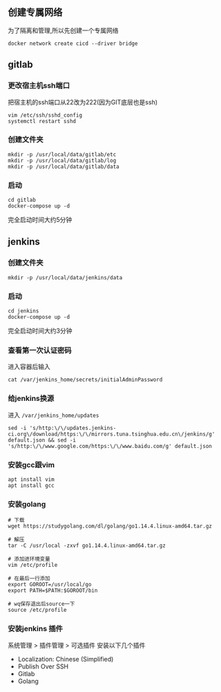 ## 创建专属网络

为了隔离和管理,所以先创建一个专属网络
```
docker network create cicd --driver bridge
```

## gitlab

### 更改宿主机ssh端口

把宿主机的ssh端口从22改为222(因为GIT底层也是ssh)

```
vim /etc/ssh/sshd_config
systemctl restart sshd
```

### 创建文件夹

```
mkdir -p /usr/local/data/gitlab/etc
mkdir -p /usr/local/data/gitlab/log
mkdir -p /usr/local/data/gitlab/data
```

### 启动

```
cd gitlab
docker-compose up -d
```

完全启动时间大约5分钟

## jenkins

### 创建文件夹
```
mkdir -p /usr/local/data/jenkins/data
```

### 启动
```
cd jenkins
docker-compose up -d
```
完全启动时间大约3分钟

### 查看第一次认证密码
进入容器后输入
```
cat /var/jenkins_home/secrets/initialAdminPassword
```

### 给jenkins换源
进入 `/var/jenkins_home/updates`
```
sed -i 's/http:\/\/updates.jenkins-ci.org\/download/https:\/\/mirrors.tuna.tsinghua.edu.cn\/jenkins/g' default.json && sed -i 's/http:\/\/www.google.com/https:\/\/www.baidu.com/g' default.json
```

### 安装gcc跟vim
```
apt install vim
apt install gcc
```

### 安装golang
```
# 下载
wget https://studygolang.com/dl/golang/go1.14.4.linux-amd64.tar.gz

# 解压
tar -C /usr/local -zxvf go1.14.4.linux-amd64.tar.gz

# 添加进环境变量
vim /etc/profile

# 在最后一行添加
export GOROOT=/usr/local/go
export PATH=$PATH:$GOROOT/bin

# wq保存退出后source一下
source /etc/profile
```

### 安装jenkins 插件
系统管理 > 插件管理 > 可选插件
安装以下几个插件
- Localization: Chinese (Simplified)
- Publish Over SSH
- Gitlab
- Golang